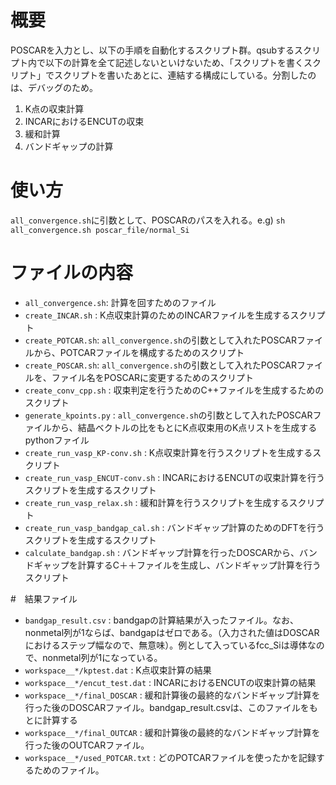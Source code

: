 # 概要
POSCARを入力とし、以下の手順を自動化するスクリプト群。qsubするスクリプト内で以下の計算を全て記述しないといけないため、「スクリプトを書くスクリプト」でスクリプトを書いたあとに、連結する構成にしている。分割したのは、デバッグのため。
1. K点の収束計算
2. INCARにおけるENCUTの収束
3. 緩和計算
4. バンドギャップの計算

# 使い方
`all_convergence.sh`に引数として、POSCARのパスを入れる。e.g) `sh all_convergence.sh poscar_file/normal_Si`

# ファイルの内容
- `all_convergence.sh`: 計算を回すためのファイル
- `create_INCAR.sh` : K点収束計算のためのINCARファイルを生成するスクリプト
- `create_POTCAR.sh`: `all_convergence.sh`の引数として入れたPOSCARファイルから、POTCARファイルを構成するためのスクリプト
- `create_POSCAR.sh`: `all_convergence.sh`の引数として入れたPOSCARファイルを、ファイル名をPOSCARに変更するためのスクリプト
- `create_conv_cpp.sh` : 収束判定を行うためのC++ファイルを生成するためのスクリプト
- `generate_kpoints.py` : `all_convergence.sh`の引数として入れたPOSCARファイルから、結晶ベクトルの比をもとにK点収束用のK点リストを生成するpythonファイル
- `create_run_vasp_KP-conv.sh` : K点収束計算を行うスクリプトを生成するスクリプト
- `create_run_vasp_ENCUT-conv.sh` : INCARにおけるENCUTの収束計算を行うスクリプトを生成するスクリプト
- `create_run_vasp_relax.sh` : 緩和計算を行うスクリプトを生成するスクリプト
- `create_run_vasp_bandgap_cal.sh` : バンドギャップ計算のためのDFTを行うスクリプトを生成するスクリプト
- `calculate_bandgap.sh` : バンドギャップ計算を行ったDOSCARから、バンドギャップを計算するC＋＋ファイルを生成し、バンドギャップ計算を行うスクリプト

#　結果ファイル
- `bandgap_result.csv` : bandgapの計算結果が入ったファイル。なお、nonmetal列が1ならば、bandgapはゼロである。（入力された値はDOSCARにおけるステップ幅なので、無意味）。例として入っているfcc_Siは導体なので、nonmetal列が1になっている。
- `workspace__*/kptest.dat` : K点収束計算の結果
- `workspace__*/encut_test.dat` :  INCARにおけるENCUTの収束計算の結果
- `workspace__*/final_DOSCAR` : 緩和計算後の最終的なバンドギャップ計算を行った後のDOSCARファイル。bandgap_result.csvは、このファイルをもとに計算する
- `workspace__*/final_OUTCAR` : 緩和計算後の最終的なバンドギャップ計算を行った後のOUTCARファイル。
- `workspace__*/used_POTCAR.txt` : どのPOTCARファイルを使ったかを記録するためのファイル。
  
